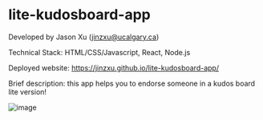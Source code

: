 # lite-kudosboard-app
Developed by Jason Xu (jinzxu@ucalgary.ca)

Technical Stack: HTML/CSS/Javascript, React, Node.js

Deployed website: https://jinzxu.github.io/lite-kudosboard-app/

Brief description: this app helps you to endorse someone in a kudos board lite version!

![image](https://user-images.githubusercontent.com/104885642/172300451-89fd9d57-23bd-4b4a-8b12-00ce86e45d76.png)
